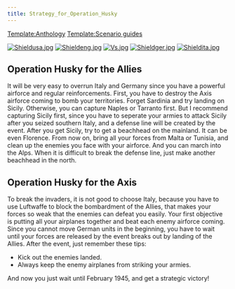 ```yaml
---
title: Strategy_for_Operation_Husky
---
```

[Template:Anthology](/wiki/index.php?title=Template:Anthology&action=edit&redlink=1 "Template:Anthology (page does not exist)")
[Template:Scenario
guides](/wiki/index.php?title=Template:Scenario_guides&action=edit&redlink=1 "Template:Scenario guides (page does not exist)")

[![Shieldusa.jpg](/images/b/b4/Shieldusa.jpg)](/wiki/File:Shieldusa.jpg)
[![Shieldeng.jpg](/images/c/c2/Shieldeng.jpg)](/wiki/File:Shieldeng.jpg)
[![Vs.jpg](/images/9/93/Vs.jpg)](/wiki/File:Vs.jpg)
[![Shieldger.jpg](/images/7/71/Shieldger.jpg)](/wiki/File:Shieldger.jpg)
[![Shieldita.jpg](/images/2/23/Shieldita.jpg)](/wiki/File:Shieldita.jpg)

##  Operation Husky for the Allies 

It will be very easy to overrun Italy and Germany since you have a
powerful airforce and regular reinforcements. First, you have to destroy
the Axis airforce coming to bomb your territories. Forget Sardinia and
try landing on Sicily. Otherwise, you can capture Naples or Tarranto
first. But I recommend capturing Sicily first, since you have to
seperate your armies to attack Sicily after you seized southern Italy,
and a defense line will be created by the event. After you get Sicily,
try to get a beachhead on the mainland. It can be even Florence. From
now on, bring all your forces from Malta or Tunisia, and clean up the
enemies you face with your airforce. And you can march into the Alps.
When it is difficult to break the defense line, just make another
beachhead in the north.

##  Operation Husky for the Axis 

To break the invaders, it is not good to choose Italy, because you have
to use Luftwaffe to block the bombardment of the Allies, that makes your
forces so weak that the enemies can defeat you easily. Your first
objective is putting all your airplanes together and beat each enemy
airforce coming. Since you cannot move German units in the beginning,
you have to wait until your forces are released by the event breaks out
by landing of the Allies. After the event, just remember these tips:

-   Kick out the enemies landed.
-   Always keep the enemy airplanes from striking your armies.

And now you just wait until February 1945, and get a strategic victory!
